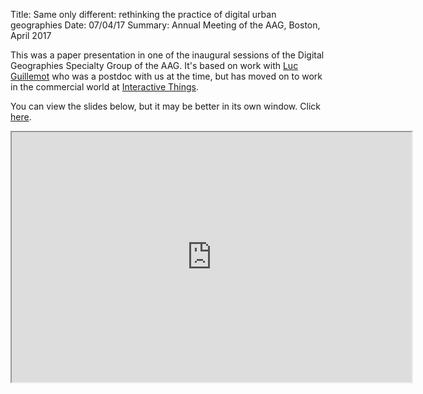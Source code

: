 Title: Same only different: rethinking the practice of digital urban geographies
Date: 07/04/17
Summary: Annual Meeting of the AAG, Boston, April 2017

This was a paper presentation in one of the inaugural sessions of the Digital Geographies Specialty Group of the AAG. It's based on work with [Luc Guillemot](http://twitter.com/lucguillemot) who was a postdoc with us at the time, but  has moved on to work in the commercial world at [Interactive Things](https://www.interactivethings.com/).

You can view the slides below, but it may be better in its own window. Click [here](https://southosullivan.com/talks/AAG-2017/index.html).

<iframe src="https://southosullivan.com/talks/AAG-2017/index.html" width="640" height="400"></iframe>
